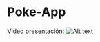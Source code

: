 # Poke-App

Video presentación:
[![Alt text](https://img.youtube.com/vi/UkACh34rzJY/0.jpg)](https://www.youtube.com/watch?v=UkACh34rzJY)